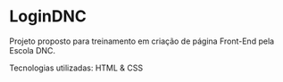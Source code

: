 # LoginDNC
Projeto proposto para treinamento em criação de página Front-End pela Escola DNC.

Tecnologias utilizadas: HTML & CSS
